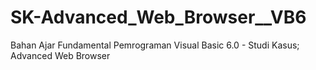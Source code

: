 # SK-Advanced_Web_Browser__VB6
Bahan Ajar Fundamental Pemrograman Visual Basic 6.0 - Studi Kasus; Advanced Web Browser
